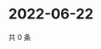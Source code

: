 # 2022-06-22

共 0 条

<!-- BEGIN WEIBO -->
<!-- 最后更新时间 Wed Jun 22 2022 04:01:24 GMT+0800 (China Standard Time) -->

<!-- END WEIBO -->
